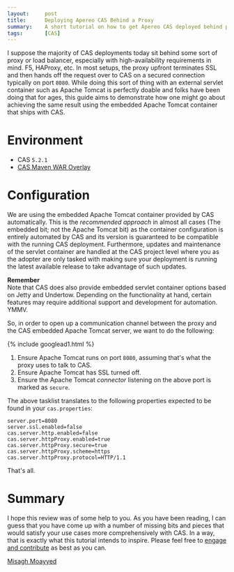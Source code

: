 ```yaml
---
layout:     post
title:      Deploying Apereo CAS Behind a Proxy
summary:    A short tutorial on how to get Apereo CAS deployed behind proxies and load balancers that aim to terminate SSL.
tags:       [CAS]
---
```

 
 I suppose the majority of CAS deployments today sit behind some sort of proxy or load balancer, especially with high-availability requirements in mind. F5, HAProxy, etc. In most setups, the proxy upfront terminates SSL and then hands off the request over to CAS on a secured connection typically on port `8080`. While doing this sort of thing with an external servlet container such as Apache Tomcat is perfectly doable and folks have been doing that for ages, this guide aims to demonstrate how one might go about achieving the same result using the embedded Apache Tomcat container that ships with CAS.
 
# Environment

- CAS `5.2.1`
- [CAS Maven WAR Overlay](https://github.com/apereo/cas-overlay-template)

# Configuration

We are using the embedded Apache Tomcat container provided by CAS automatically. This is the *recommended approach* in almost all cases (The embedded bit; not the Apache Tomcat bit) as the container configuration is entirely automated by CAS and its version is guaranteed to be compatible with the running CAS deployment. Furthermore, updates and maintenance of the servlet container are handled at the CAS project level where you as the adopter are only tasked with making sure your deployment is running the latest available release to take advantage of such updates. 

<div class="alert alert-info">
  <strong>Remember</strong><br/>Note that CAS does also provide embedded servlet container options based on Jetty and Undertow. Depending on the functionality at hand, certain features may require additional support and development for automation. YMMV.
</div>


So, in order to open up a communication channel between the proxy and the CAS embedded Apache Tomcat server, we want to do the following:

{% include googlead1.html  %}

1. Ensure Apache Tomcat runs on port `8080`, assuming that's what the proxy uses to talk to CAS.
2. Ensure Apache Tomcat has SSL turned off.
3. Ensure the Apache Tomcat *connector* listening on the above port is marked as `secure`.

The above tasklist translates to the following properties expected to be found in your `cas.properties`:

```properties
server.port=8080
server.ssl.enabled=false
cas.server.http.enabled=false
cas.server.httpProxy.enabled=true
cas.server.httpProxy.secure=true
cas.server.httpProxy.scheme=https
cas.server.httpProxy.protocol=HTTP/1.1
```

That's all.

# Summary

I hope this review was of some help to you. As you have been reading, I can guess that you have come up with a number of missing bits and pieces that would satisfy your use cases more comprehensively with CAS. In a way, that is exactly what this tutorial intends to inspire. Please feel free to [engage and contribute](https://apereo.github.io/cas/developer/Contributor-Guidelines.html) as best as you can.

[Misagh Moayyed](https://fawnoos.com)
